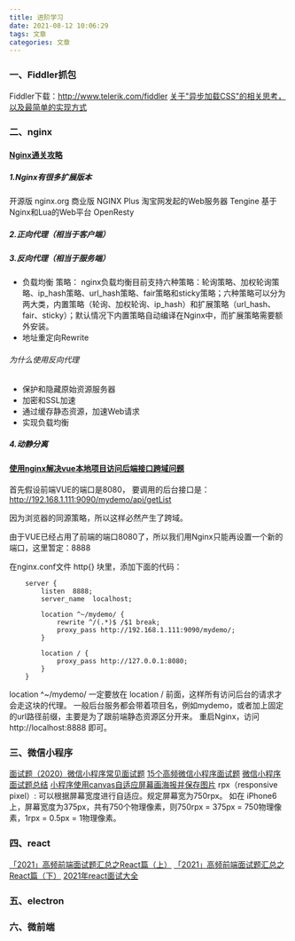 ```yaml
---
title: 进阶学习
date: 2021-08-12 10:06:29
tags: 文章
categories: 文章
---
```


### 一、Fiddler抓包
Fiddler下载：http://www.telerik.com/fiddler
[关于"异步加载CSS"的相关思考，以及最简单的实现方式](https://juejin.cn/post/6844903950907342861)

<!--more-->

### 二、nginx
#### [Nginx通关攻略](https://juejin.cn/post/6844904021552005127)

##### 1.Nginx有很多扩展版本

开源版 nginx.org
商业版 NGINX Plus
淘宝网发起的Web服务器 Tengine
基于Nginx和Lua的Web平台 OpenResty

##### 2.正向代理（相当于客户端）
##### 3.反向代理（相当于服务端）
- 负载均衡
策略：
nginx负载均衡目前支持六种策略：轮询策略、加权轮询策略、ip_hash策略、url_hash策略、fair策略和sticky策略；六种策略可以分为两大类，内置策略（轮询、加权轮询、ip_hash）和扩展策略（url_hash、fair、sticky）；默认情况下内置策略自动编译在Nginx中，而扩展策略需要额外安装。
- 地址重定向Rewrite
###### 为什么使用反向代理

- 保护和隐藏原始资源服务器
- 加密和SSL加速
- 通过缓存静态资源，加速Web请求
- 实现负载均衡

##### 4.动静分离

#### [使用nginx解决vue本地项目访问后端接口跨域问题](https://blog.csdn.net/javahighness/article/details/90454060)

首先假设前端VUE的端口是8080， 要调用的后台接口是：http://192.168.1.111:9090/mydemo/api/getList

因为浏览器的同源策略，所以这样必然产生了跨域。

由于VUE已经占用了前端的端口8080了，所以我们用Nginx只能再设置一个新的端口，这里暂定：8888

在nginx.conf文件 http{} 块里，添加下面的代码：
```
    server {
        listen  8888;
        server_name  localhost;

        location ^~/mydemo/ {
            rewrite ^/(.*)$ /$1 break;
            proxy_pass http://192.168.1.111:9090/mydemo/;
        }

        location / {
            proxy_pass http://127.0.0.1:8080;
        }
    }
```
location ^~/mydemo/ 一定要放在 location / 前面，这样所有访问后台的请求才会走这块的代理。 一般后台服务都会带着项目名，例如mydemo，或者加上固定的url路径前缀，主要是为了跟前端静态资源区分开来。
重启Nginx，访问 http://localhost:8888 即可。

### 三、微信小程序
[面试题（2020）微信小程序常见面试题](https://segmentfault.com/a/1190000037618484)
[15个高频微信小程序面试题](https://zhuanlan.zhihu.com/p/352122031)
[微信小程序面试题总结](https://cloud.tencent.com/developer/article/1590621)
[小程序使用canvas自适应屏幕画海报并保存图片](https://github1s.com/zhaotbj/learning-notes/blob/master/weichat/%E5%B0%8F%E7%A8%8B%E5%BA%8F%E4%BD%BF%E7%94%A8canvas%E8%87%AA%E9%80%82%E5%BA%94%E5%B1%8F%E5%B9%95%E7%94%BB%E6%B5%B7%E6%8A%A5%E5%B9%B6%E4%BF%9D%E5%AD%98%E5%9B%BE%E7%89%87.md)
rpx（responsive pixel）: 可以根据屏幕宽度进行自适应。规定屏幕宽为750rpx。
如在 iPhone6 上，屏幕宽度为375px，共有750个物理像素，则750rpx = 375px = 750物理像素，1rpx = 0.5px = 1物理像素。

### 四、react
[「2021」高频前端面试题汇总之React篇（上）](https://juejin.cn/post/6941546135827775525)
[「2021」高频前端面试题汇总之React篇（下）](https://juejin.cn/post/6940942549305524238)
[2021年react面试大全](https://blog.csdn.net/qq_33588660/article/details/116644358)

### 五、electron

### 六、微前端